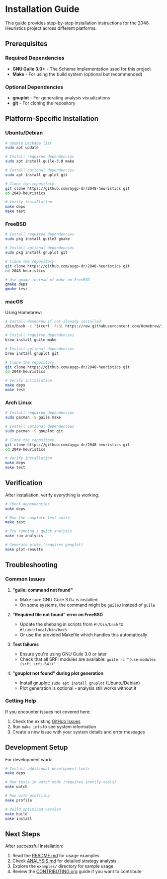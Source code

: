 # Installation Guide

This guide provides step-by-step installation instructions for the 2048 Heuristics project across different platforms.

## Prerequisites

### Required Dependencies

- **GNU Guile 3.0+** - The Scheme implementation used for this project
- **Make** - For using the build system (optional but recommended)

### Optional Dependencies

- **gnuplot** - For generating analysis visualizations
- **git** - For cloning the repository

## Platform-Specific Installation

### Ubuntu/Debian

```bash
# Update package list
sudo apt update

# Install required dependencies
sudo apt install guile-3.0 make

# Install optional dependencies
sudo apt install gnuplot git

# Clone the repository
git clone https://github.com/aygp-dr/2048-heuristics.git
cd 2048-heuristics

# Verify installation
make deps
make test
```

### FreeBSD

```bash
# Install required dependencies
sudo pkg install guile3 gmake

# Install optional dependencies  
sudo pkg install gnuplot git

# Clone the repository
git clone https://github.com/aygp-dr/2048-heuristics.git
cd 2048-heuristics

# Use gmake instead of make on FreeBSD
gmake deps
gmake test
```

### macOS

Using Homebrew:

```bash
# Install Homebrew if not already installed
/bin/bash -c "$(curl -fsSL https://raw.githubusercontent.com/Homebrew/install/HEAD/install.sh)"

# Install required dependencies
brew install guile make

# Install optional dependencies
brew install gnuplot git

# Clone the repository
git clone https://github.com/aygp-dr/2048-heuristics.git
cd 2048-heuristics

# Verify installation
make deps
make test
```

### Arch Linux

```bash
# Install required dependencies
sudo pacman -S guile make

# Install optional dependencies
sudo pacman -S gnuplot git

# Clone the repository
git clone https://github.com/aygp-dr/2048-heuristics.git
cd 2048-heuristics

# Verify installation
make deps
make test
```

## Verification

After installation, verify everything is working:

```bash
# Check dependencies
make deps

# Run the complete test suite
make test

# Try running a quick analysis
make run-analysis

# Generate plots (requires gnuplot)
make plot-results
```

## Troubleshooting

### Common Issues

1. **"guile: command not found"**
   - Make sure GNU Guile 3.0+ is installed
   - On some systems, the command might be `guile3` instead of `guile`

2. **"Required file not found" error on FreeBSD**
   - Update the shebang in scripts from `#!/bin/bash` to `#!/usr/local/bin/bash`
   - Or use the provided Makefile which handles this automatically

3. **Test failures**
   - Ensure you're using GNU Guile 3.0 or later
   - Check that all SRFI modules are available: `guile -c "(use-modules (srfi srfi-64))"`

4. **"gnuplot not found" during plot generation**
   - Install gnuplot: `sudo apt install gnuplot` (Ubuntu/Debian)
   - Plot generation is optional - analysis still works without it

### Getting Help

If you encounter issues not covered here:

1. Check the existing [GitHub Issues](https://github.com/aygp-dr/2048-heuristics/issues)
2. Run `make info` to see system information
3. Create a new issue with your system details and error messages

## Development Setup

For development work:

```bash
# Install additional development tools
make deps

# Run tests in watch mode (requires inotify-tools)
make watch

# Run with profiling
make profile

# Build optimized version
make build
make install
```

## Next Steps

After successful installation:

1. Read the [README.md](README.md) for usage examples
2. Check [ANALYSIS.md](ANALYSIS.md) for detailed strategy analysis
3. Explore the `examples/` directory for sample usage
4. Review the [CONTRIBUTING.org](CONTRIBUTING.org) guide if you want to contribute